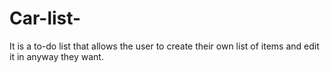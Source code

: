 # Car-list-
It is a to-do list that allows the user to create their own list of items and edit it in anyway they want.
